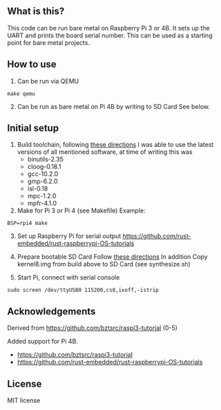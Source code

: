 ## What is this?
This code can be run bare metal on Raspberry Pi 3 or 4B. It sets up the UART and prints the board serial number. This can be used as a starting point for bare metal projects.

## How to use
1. Can be run via QEMU
```
make qemu
```

2. Can be run as bare metal on Pi 4B by writing to SD Card
See below.

## Initial setup
1. Build toolchain, following [these directions](https://github.com/bztsrc/raspi3-tutorial/tree/master/00_crosscompiler)
   I was able to use the latest versions of all mentioned software, at time of writing this was
    * binutils-2.35
    * cloog-0.18.1
    * gcc-10.2.0
    * gmp-6.2.0
    * isl-0.18
    * mpc-1.2.0
    * mpfr-4.1.0
2. Make for Pi 3 or Pi 4 (see Makefile)
Example:
```
BSP=rpi4 make
```

3. Set up Raspberry Pi for serial output
https://github.com/rust-embedded/rust-raspberrypi-OS-tutorials

4. Prepare bootable SD Card
Follow [these directions](https://github.com/rust-embedded/rust-raspberrypi-OS-tutorials/blob/master/06_drivers_gpio_uart/README.md)
In addition 
Copy kernel8.img from build above to SD Card (see synthesize.sh)

5. Start Pi, connect with serial console
```
sudo screen /dev/ttyUSB0 115200,cs8,ixoff,-istrip
```

## Acknowledgements
Derived from https://github.com/bztsrc/raspi3-tutorial
(0-5)

Added support for Pi 4B.

* https://github.com/bztsrc/raspi3-tutorial
* https://github.com/rust-embedded/rust-raspberrypi-OS-tutorials

## License
MIT license
